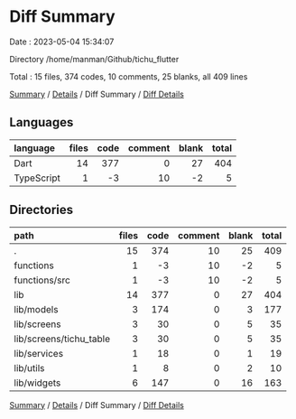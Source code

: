 # Diff Summary

Date : 2023-05-04 15:34:07

Directory /home/manman/Github/tichu_flutter

Total : 15 files,  374 codes, 10 comments, 25 blanks, all 409 lines

[Summary](results.md) / [Details](details.md) / Diff Summary / [Diff Details](diff-details.md)

## Languages
| language | files | code | comment | blank | total |
| :--- | ---: | ---: | ---: | ---: | ---: |
| Dart | 14 | 377 | 0 | 27 | 404 |
| TypeScript | 1 | -3 | 10 | -2 | 5 |

## Directories
| path | files | code | comment | blank | total |
| :--- | ---: | ---: | ---: | ---: | ---: |
| . | 15 | 374 | 10 | 25 | 409 |
| functions | 1 | -3 | 10 | -2 | 5 |
| functions/src | 1 | -3 | 10 | -2 | 5 |
| lib | 14 | 377 | 0 | 27 | 404 |
| lib/models | 3 | 174 | 0 | 3 | 177 |
| lib/screens | 3 | 30 | 0 | 5 | 35 |
| lib/screens/tichu_table | 3 | 30 | 0 | 5 | 35 |
| lib/services | 1 | 18 | 0 | 1 | 19 |
| lib/utils | 1 | 8 | 0 | 2 | 10 |
| lib/widgets | 6 | 147 | 0 | 16 | 163 |

[Summary](results.md) / [Details](details.md) / Diff Summary / [Diff Details](diff-details.md)